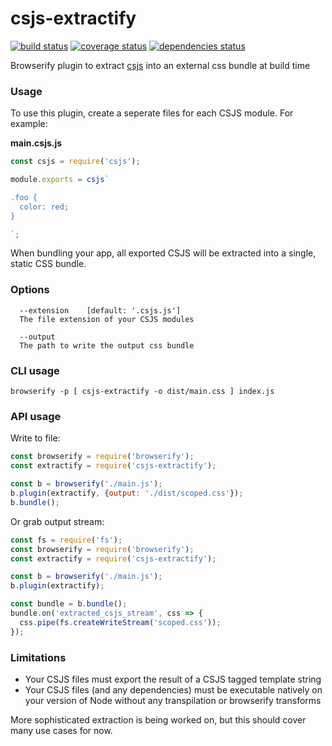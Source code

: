 # csjs-extractify

[![build status][build-badge]][build-href]
[![coverage status][coverage-badge]][coverage-href]
[![dependencies status][deps-badge]][deps-href]

Browserify plugin to extract [csjs](https://github.com/rtsao/csjs) into an external css bundle at build time

### Usage

To use this plugin, create a seperate files for each CSJS module. For example:

**main.csjs.js**
```javascript
const csjs = require('csjs');

module.exports = csjs`

.foo {
  color: red;
}

`;
```

When bundling your app, all exported CSJS will be extracted into a single, static CSS bundle.

### Options
```
  --extension    [default: '.csjs.js']
  The file extension of your CSJS modules

  --output
  The path to write the output css bundle

```

### CLI usage

```
browserify -p [ csjs-extractify -o dist/main.css ] index.js
```

### API usage

Write to file:
```javascript
const browserify = require('browserify');
const extractify = require('csjs-extractify');

const b = browserify('./main.js');
b.plugin(extractify, {output: './dist/scoped.css'});
b.bundle();
```

Or grab output stream:
```javascript
const fs = require('fs');
const browserify = require('browserify');
const extractify = require('csjs-extractify');

const b = browserify('./main.js');
b.plugin(extractify);

const bundle = b.bundle();
bundle.on('extracted_csjs_stream', css => {
  css.pipe(fs.createWriteStream('scoped.css'));
});
```

### Limitations

* Your CSJS files must export the result of a CSJS tagged template string
* Your CSJS files (and any dependencies) must be executable natively on your version of Node without any transpilation or browserify transforms

More sophisticated extraction is being worked on, but this should cover many use cases for now.

[build-badge]: https://travis-ci.org/rtsao/csjs-extractify.svg?branch=master
[build-href]: https://travis-ci.org/rtsao/csjs-extractify
[coverage-badge]: https://coveralls.io/repos/rtsao/csjs-extractify/badge.svg?branch=master&service=github
[coverage-href]: https://coveralls.io/github/rtsao/csjs-extractify?branch=master
[deps-badge]: https://david-dm.org/rtsao/csjs-extractify.svg
[deps-href]: https://david-dm.org/rtsao/csjs-extractify
